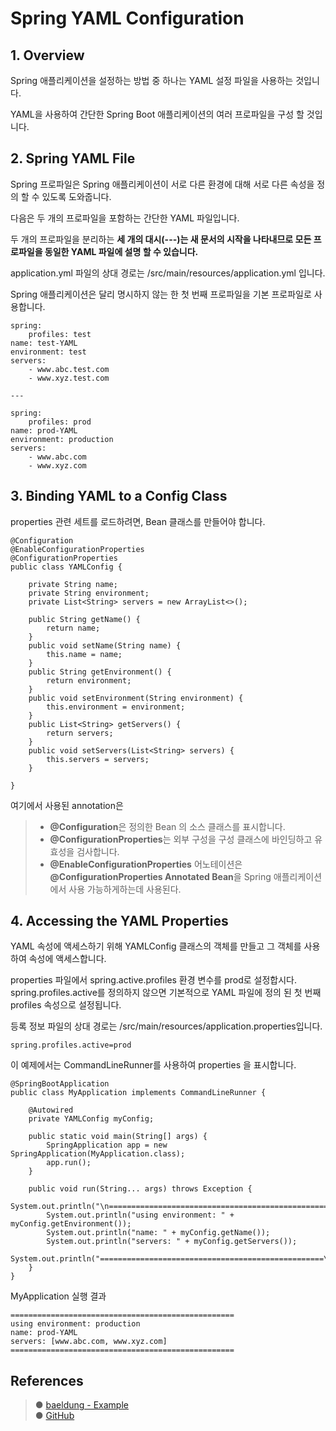 Spring YAML Configuration
=========================

## 1. Overview

Spring 애플리케이션을 설정하는 방법 중 하나는 YAML 설정 파일을 사용하는 것입니다.

YAML을 사용하여 간단한 Spring Boot 애플리케이션의 여러 프로파일을 구성 할 것입니다.

## 2. Spring YAML File

Spring 프로파일은 Spring 애플리케이션이 서로 다른 환경에 대해 서로 다른 속성을 정의 할 수 있도록 도와줍니다.

다음은 두 개의 프로파일을 포함하는 간단한 YAML 파일입니다. 

두 개의 프로파일을 분리하는 **세 개의 대시(---)는 새 문서의 시작을 나타내므로 모든 프로파일을 동일한 YAML 파일에 설명 할 수 있습니다.**

application.yml 파일의 상대 경로는 /src/main/resources/application.yml 입니다.

Spring 애플리케이션은 달리 명시하지 않는 한 첫 번째 프로파일을 기본 프로파일로 사용합니다.

```````````````````````````
spring:
    profiles: test
name: test-YAML
environment: test
servers:
    - www.abc.test.com
    - www.xyz.test.com
    
---

spring:
    profiles: prod
name: prod-YAML
environment: production
servers:
    - www.abc.com
    - www.xyz.com
```````````````````````````

## 3. Binding YAML to a Config Class

properties 관련 세트를 로드하려면, Bean 클래스를 만들어야 합니다.

```````````````````````````````````````````````````````````
@Configuration
@EnableConfigurationProperties
@ConfigurationProperties
public class YAMLConfig {
  
    private String name;
    private String environment;
    private List<String> servers = new ArrayList<>();
    
	public String getName() {
		return name;
	}
	public void setName(String name) {
		this.name = name;
	}
	public String getEnvironment() {
		return environment;
	}
	public void setEnvironment(String environment) {
		this.environment = environment;
	}
	public List<String> getServers() {
		return servers;
	}
	public void setServers(List<String> servers) {
		this.servers = servers;
	}
    
}
```````````````````````````````````````````````````````````

여기에서 사용된 annotation은 

>* **@Configuration**은 정의한 Bean 의 소스 클래스를 표시합니다.
>* **@ConfigurationProperties**는 외부 구성을 구성 클래스에 바인딩하고 유효성을 검사합니다.
>* **@EnableConfigurationProperties** 어노테이션은 **@ConfigurationProperties Annotated Bean**을 Spring 애플리케이션에서 사용 가능하게하는데 사용된다.

## 4. Accessing the YAML Properties

YAML 속성에 액세스하기 위해 YAMLConfig 클래스의 객체를 만들고 그 객체를 사용하여 속성에 액세스합니다.

properties 파일에서 spring.active.profiles 환경 변수를 prod로 설정합시다. spring.profiles.active를 정의하지 않으면 기본적으로 YAML 파일에 정의 된 첫 번째 profiles 속성으로 설정됩니다.

등록 정보 파일의 상대 경로는 /src/main/resources/application.properties입니다.

`````````````````````````````````
spring.profiles.active=prod
`````````````````````````````````

이 예제에서는 CommandLineRunner를 사용하여 properties 을 표시합니다.

```````````````````````````````````````````````````````````````````````````````````````
@SpringBootApplication
public class MyApplication implements CommandLineRunner {
 
    @Autowired
    private YAMLConfig myConfig;
 
    public static void main(String[] args) {
        SpringApplication app = new SpringApplication(MyApplication.class);
        app.run();
    }
 
    public void run(String... args) throws Exception {
    	System.out.println("\n==================================================");
        System.out.println("using environment: " + myConfig.getEnvironment());
        System.out.println("name: " + myConfig.getName());
        System.out.println("servers: " + myConfig.getServers());
        System.out.println("==================================================\n");
    }
}
```````````````````````````````````````````````````````````````````````````````````````

MyApplication 실행 결과

```````````````````````````````````````````````````
==================================================
using environment: production
name: prod-YAML
servers: [www.abc.com, www.xyz.com]
==================================================
```````````````````````````````````````````````````

## References
>● [baeldung - Example](https://www.baeldung.com/spring-yaml) <br/>
>● [GitHub](https://github.com/eugenp/tutorials/tree/master/spring-core)
